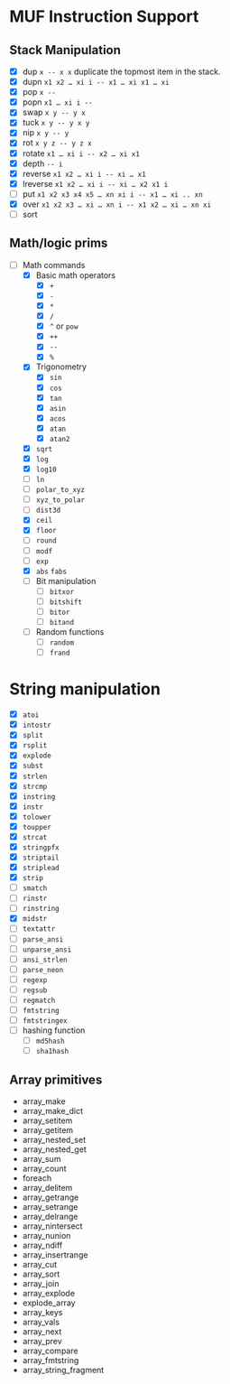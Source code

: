 # MUF Instruction Support

## Stack Manipulation

* [x] dup `x -- x x` duplicate the topmost item in the stack.
* [x] dupn `x1 x2 … xi i -- x1 … xi x1 … xi`
* [x] pop `x -- `
* [x] popn `x1 … xi i -- `
* [x] swap `x y -- y x`
* [x] tuck `x y -- y x y`
* [x] nip `x y -- y`
* [x] rot `x y z -- y z x`
* [x] rotate `x1 … xi i -- x2 … xi x1`
* [x] depth `-- i`
* [x] reverse `x1 x2 … xi i -- xi … x1`
* [x] lreverse `x1 x2 … xi i -- xi … x2 x1 i`
* [ ] put `x1 x2 x3 x4 x5 … xn xi i -- x1 … xi .. xn`
* [x] over `x1 x2 x3 … xi … xn i -- x1 x2 … xi … xn xi`
* [ ] sort 

## Math/logic prims

* [ ] Math commands
    * [x] Basic math operators
        * [x] `+`
        * [x] `-` 
        * [x] `*`
        * [x] `/`
        * [x] `^` or `pow`
        * [x] `++`
        * [x] `--`
        * [x] `%`
    * [x] Trigonometry
        * [x] `sin`
        * [x] `cos`
        * [x] `tan`
        * [x] `asin`
        * [x] `acos`
        * [x] `atan`
        * [x] `atan2`
    * [x] `sqrt`
    * [x] `log`
    * [x] `log10`
    * [ ] `ln`
    * [ ] `polar_to_xyz`
    * [ ] `xyz_to_polar`
    * [ ] `dist3d`
    * [x] `ceil`
    * [x] `floor`
    * [ ] `round`
    * [ ] `modf`
    * [ ] `exp`
    * [x] `abs` `fabs`
    * [ ] Bit manipulation
        * [ ] `bitxor`
        * [ ] `bitshift`
        * [ ] `bitor`
        * [ ] `bitand`
    * [ ] Random functions
      * [ ] `random`
      * [ ] `frand`

# String manipulation

* [x] `atoi`
* [x] `intostr`
* [x] `split`
* [x] `rsplit`
* [x] `explode`
* [x] `subst`
* [x] `strlen`
* [x] `strcmp`
* [x] `instring`
* [x] `instr`
* [x] `tolower`
* [x] `toupper`
* [x] `strcat`
* [x] `stringpfx`
* [x] `striptail`
* [x] `striplead`
* [x] `strip`
* [ ] `smatch`
* [ ] `rinstr`
* [ ] `rinstring`
* [x] `midstr`
* [ ] `textattr`
* [ ] `parse_ansi`
* [ ] `unparse_ansi`
* [ ] `ansi_strlen`
* [ ] `parse_neon`
* [ ] `regexp`
* [ ] `regsub`
* [ ] `regmatch`
* [ ] `fmtstring`
* [ ] `fmtstringex`
* [ ] hashing function
    * [ ] `md5hash`
    * [ ] `sha1hash`

## Array primitives

* array_make
* array_make_dict
* array_setitem
* array_getitem
* array_nested_set
* array_nested_get
* array_sum
* array_count
* foreach
* array_delitem
* array_getrange
* array_setrange
* array_delrange
* array_nintersect
* array_nunion
* array_ndiff
* array_insertrange
* array_cut
* array_sort
* array_join
* array_explode
* explode_array
* array_keys
* array_vals
* array_next
* array_prev
* array_compare
* array_fmtstring
* array_string_fragment
